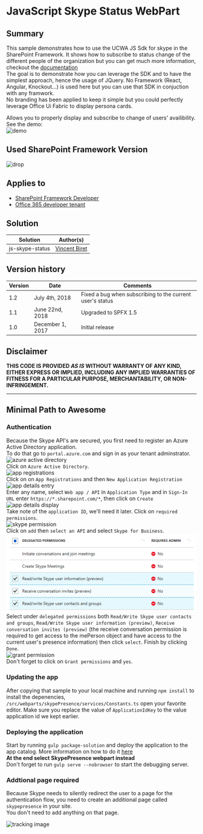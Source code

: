 # JavaScript Skype Status WebPart

## Summary
This sample demonstrates how to use the UCWA JS Sdk for skype in the SharePoint Framework. It shows how to subscribe to status change of the different people of the organization but you can get much more information, checkout the [documentation](https://msdn.microsoft.com/en-us/skype/websdk/docs/generalreference?f=255&MSPPError=-2147217396)  
The goal is to demonstrate how you can leverage the SDK and to have the simplest approach, hence the usage of JQuery. No Framework (React, Angular, Knockout...) is used here but you can use that SDK in conjuction with any framwork.  
No branding has been applied to keep it simple but you could perfectly leverage Office Ui Fabric to display persona cards.

Allows you to properly display and subscribe to change of users' availibility.  
See the demo:  
![demo](./images/demo.gif)

## Used SharePoint Framework Version
![drop](https://img.shields.io/badge/drop-GA-green.svg)

## Applies to

* [SharePoint Framework Developer](http://dev.office.com/sharepoint/docs/spfx/sharepoint-framework-overview)
* [Office 365 developer tenant](http://dev.office.com/sharepoint/docs/spfx/set-up-your-developer-tenant)

## Solution

Solution|Author(s)
--------|---------
js-skype-status|[Vincent Biret](https://github.com/baywet)


## Version history

Version|Date|Comments
-------|----|--------
1.2|July 4th, 2018|Fixed a bug when subscribing to the current user's status
1.1|June 22nd, 2018|Upgraded to SPFX 1.5
1.0|December 1, 2017|Initial release

## Disclaimer
**THIS CODE IS PROVIDED *AS IS* WITHOUT WARRANTY OF ANY KIND, EITHER EXPRESS OR IMPLIED, INCLUDING ANY IMPLIED WARRANTIES OF FITNESS FOR A PARTICULAR PURPOSE, MERCHANTABILITY, OR NON-INFRINGEMENT.**

---

## Minimal Path to Awesome
### Authentication
Because the Skype API's are secured, you first need to register an Azure Active Directory application.  
To do that go to `portal.azure.com` and sign in as your tenant adminstrator.  
![azure active directory](./images/1.PNG)  
Click on `Azure Active Directory`.  
![app registrations](./images/2.PNG)  
Click on on `App Registrations` and then `New Application Registration`  
![app details entry](./images/3.PNG)  
Enter any name, select `Web app / API` in `Application Type` and in `Sign-In URL` enter `https://*.sharepoint.com/*`, then click on `Create`  
![app details display](./images/4.PNG)  
Take note of the `application ID`, we'll need it later. Click on `required permissions`.  
![skype permission](./images/5.PNG)  
Click on `add` then `select an API` and select `Skype for Business`.  
![skype scopes](./images/6.PNG)  
Select under `delegated permissions` both `Read/Write Skype user contacts and groups`,  `Read/Write Skype user information (preview)`, `Receive conversation invites (preview)` (the receive conversation permission is required to get access to the mePerson object and have access to the current user's presence information) then click `select`. Finish by clicking `Done`.  
![grant permission](./images/7.PNG)  
Don't forget to click on `Grant permissions` and `yes`.

### Updating the app
After copying that sample to your local machine and running `npm install` to install the depenencies, `/src/webparts/skypePresence/services/Constants.ts` open your favorite editor. Make sure you replace the value of `ApplicationIdKey` to the value application id we kept earlier.  

### Deploying the application
Start by running `gulp package-solution` and deploy the application to the app catalog. More information on how to do it [here](https://docs.microsoft.com/en-us/sharepoint/dev/spfx/web-parts/get-started/serve-your-web-part-in-a-sharepoint-page)  
**At the end select SkypePresence webpart instead**  
Don't forget to run `gulp serve --nobrowser` to start the debugging server.

### Addtional page required
Because Skype needs to silently redirect the user to a page for the authentication flow, you need to create an additional page called `skypepresence` in your site.  
You don't need to add anything on that page.  

![tracking image](https://telemetry.sharepointpnp.com/sp-dev-fx-webparts/samples/js-skype-status)
